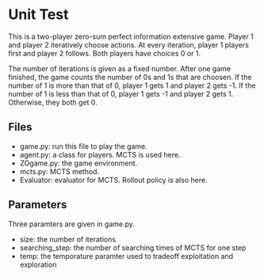 # Unit Test

This is a two-player zero-sum perfect information extensive game. Player 1 and player 2 iteratively choose actions. At every iteration, player 1 players first and player 2 follows. Both players have choices 0 or 1.

The number of iterations is given as a fixed number. After one game finished, the game counts the number of 0s and 1s that are choosen. If the number of 1 is more than that of 0, player 1 gets 1 and player 2 gets -1. If the number of 1 is less than that of 0, player 1 gets -1 and player 2 gets 1. Otherwise, they both get 0.

## Files

+ game.py: run this file to play the game.
+ agent.py: a class for players. MCTS is used here.
+ ZOgame.py: the game environment.
+ mcts.py: MCTS method.
+ Evaluator: evaluator for MCTS. Rollout policy is also here.

## Parameters

Three paramters are given in game.py.

+ size: the number of iterations
+ searching_step: the number of searching times of MCTS for one step
+ temp: the temporature paramter used to tradeoff exploitation and exploration
